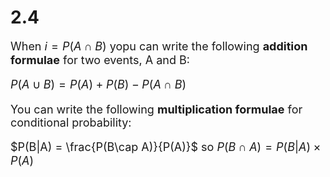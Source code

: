 # 2.4

<font size=4>

When $i = P(A \cap B)$ yopu can write the following **addition formulae** for two events, A and B:

$P(A \cup B) = P(A) + P(B) - P(A \cap B)$

You can write the following **multiplication formulae** for conditional probability:

$P(B|A) = \frac{P(B\cap A)}{P(A)}$ so $P(B \cap A) = P(B|A) \times P(A)$

</font>